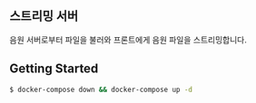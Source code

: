 ## 스트리밍 서버

음원 서버로부터 파일을 불러와 프론트에게 음원 파일을 스트리밍합니다.

## Getting Started

```bash
$ docker-compose down && docker-compose up -d
```